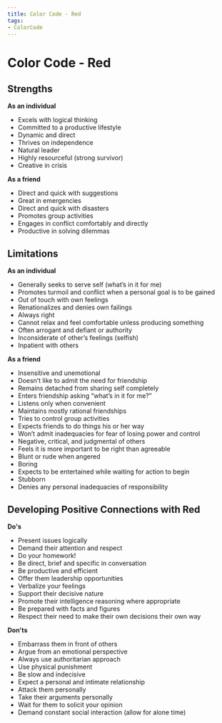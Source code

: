 ```yaml
---
title: Color Code - Red
tags:
- ColorCode
---
```

# Color Code - Red
## Strengths
**As an individual**

* Excels with logical thinking
* Committed to a productive lifestyle
* Dynamic and direct
* Thrives on independence
* Natural leader
* Highly resourceful (strong survivor)
* Creative in crisis

**As a friend**

* Direct and quick with suggestions
* Great in emergencies
* Direct and quick with disasters
* Promotes group activities
* Engages in conflict comfortably and directly
* Productive in solving dilemmas

## Limitations
**As an individual**

* Generally seeks to serve self (what’s in it for me)
* Promotes turmoil and conflict when a personal goal is to be gained
* Out of touch with own feelings
* Renationalizes and denies own failings
* Always right
* Cannot relax and feel comfortable unless producing something
* Often arrogant and defiant or authority
* Inconsiderate of other’s feelings (selfish)
* Inpatient with others

**As a friend**

* Insensitive and unemotional
* Doesn’t like to admit the need for friendship
* Remains detached from sharing self completely
* Enters friendship asking “what’s in it for me?”
* Listens only when convenient
* Maintains mostly rational friendships
* Tries to control group activities
* Expects friends to do things his or her way
* Won’t admit inadequacies for fear of losing power and control
* Negative, critical, and judgmental of others
* Feels it is more important to be right than agreeable
* Blunt or rude when angered
* Boring
* Expects to be entertained while waiting for action to begin
* Stubborn
* Denies any personal inadequacies of responsibility

## Developing Positive Connections with Red
**Do's**

* Present issues logically
* Demand their attention and respect
* Do your homework!
* Be direct, brief and specific in conversation
* Be productive and efficient
* Offer them leadership opportunities
* Verbalize your feelings
* Support their decisive nature
* Promote their intelligence reasoning where appropriate
* Be prepared with facts and figures
* Respect their need to make their own decisions their own way

**Don'ts**

* Embarrass them in front of others
* Argue from an emotional perspective
* Always use authoritarian approach
* Use physical punishment
* Be slow and indecisive
* Expect a personal and intimate relationship
* Attack them personally
* Take their arguments personally
* Wait for them to solicit your opinion
* Demand constant social interaction (allow for alone time)
